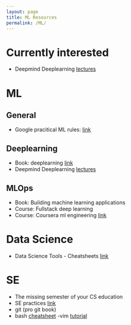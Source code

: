 ```yaml
---
layout: page
title: ML Resources
permalink: /ML/
---
```


# Currently interested
- Deepmind Deeplearning [lectures](https://deepmind.com/learning-resources/deep-learning-lecture-series-2020)
  
# ML

## General
- Google pracitical ML rules: [link](https://developers.google.com/machine-learning/guides/rules-of-ml)

## Deeplearning
- Book: deeplearning [link](https://www.deeplearningbook.org/)
- Deepmind Deeplearning [lectures](https://deepmind.com/learning-resources/deep-learning-lecture-series-2020)

## MLOps
- Book: Building machine learning applications
- Course: Fullstack deep learning
- Course: Coursera ml engineering [link](https://de.coursera.org/specializations/machine-learning-engineering-for-production-mlops#courses)

# Data Science
- Data Science Tools - Cheatsheets [link](https://github.com/shervinea/mit-15-003-data-science-tools/blob/master/en/super-study-guide-data-science-tools.pdf)

# SE
- The missing semester of your CS education
- SE practices [link](https://ljvmiranda921.github.io/notebook/2020/11/15/data-science-swe/)
- git (pro git book)
- bash [cheatsheet](https://github.com/LeCoupa/awesome-cheatsheets/blob/master/languages/bash.sh)
-vim [tutorial](https://lucas.maystre.ch/vim)